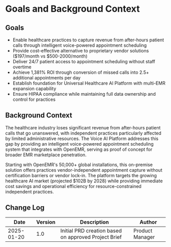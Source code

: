 # Goals and Background Context

## Goals
- Enable healthcare practices to capture revenue from after-hours patient calls through intelligent voice-powered appointment scheduling
- Provide cost-effective alternative to proprietary vendor solutions ($197/month vs $500-2000/month)
- Deliver 24/7 patient access to appointment scheduling without staff overtime
- Achieve 1,381% ROI through conversion of missed calls into 2.5+ additional appointments per day
- Establish foundation for Universal Healthcare AI Platform with multi-EMR expansion capability
- Ensure HIPAA compliance while maintaining full data ownership and control for practices

## Background Context

The healthcare industry loses significant revenue from after-hours patient calls that go unanswered, with independent practices particularly affected by limited administrative resources. The Voice AI Platform addresses this gap by providing an intelligent voice-powered appointment scheduling system that integrates with OpenEMR, serving as proof of concept for broader EMR marketplace penetration.

Starting with OpenEMR's 50,000+ global installations, this on-premise solution offers practices vendor-independent appointment capture without certification barriers or vendor lock-in. The platform targets the growing healthcare AI market (projected $102B by 2028) while providing immediate cost savings and operational efficiency for resource-constrained independent practices.

## Change Log
| Date | Version | Description | Author |
|------|---------|-------------|---------|
| 2025-01-20 | 1.0 | Initial PRD creation based on approved Project Brief | Product Manager |
